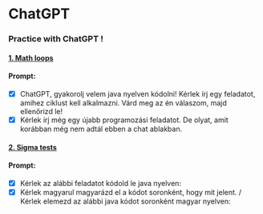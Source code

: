 # ChatGPT

### Practice with ChatGPT !

#### [1. Math loops](https://github.com/egydGIT/ChatGPT/tree/origin/src/main/java/loopsMath)
#### Prompt: 
- [x] ChatGPT, gyakorolj velem java nyelven kódolni! Kérlek írj egy feladatot, amihez ciklust kell alkalmazni. Várd meg az én válaszom, majd ellenőrizd le! 
- [x] Kérlek írj még egy újabb programozási feladatot. De olyat, amit korábban még nem adtál ebben a chat ablakban. 

#### [2. Sigma tests]()
#### Prompt: 
- [x] Kérlek az alábbi feladatot kódold le java nyelven:  
- [x] Kérlek magyarul magyarázd el a kódot soronként, hogy mit jelent. / Kérlek elemezd az alábbi java kódot soronként magyar nyelven:
